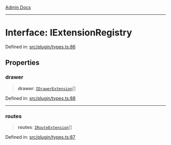 [Admin Docs](/)

***

# Interface: IExtensionRegistry

Defined in: [src/plugin/types.ts:86](https://github.com/PalisadoesFoundation/talawa-admin/blob/main/src/plugin/types.ts#L86)

## Properties

### drawer

> **drawer**: [`IDrawerExtension`](IDrawerExtension.md)[]

Defined in: [src/plugin/types.ts:88](https://github.com/PalisadoesFoundation/talawa-admin/blob/main/src/plugin/types.ts#L88)

***

### routes

> **routes**: [`IRouteExtension`](IRouteExtension.md)[]

Defined in: [src/plugin/types.ts:87](https://github.com/PalisadoesFoundation/talawa-admin/blob/main/src/plugin/types.ts#L87)
